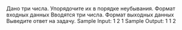 Дано три числа. Упорядочите их в порядке неубывания.
Формат входных данных
Вводятся три числа.
Формат выходных данных
Выведите ответ на задачу. 
Sample Input:
1
2
1
Sample Output:
1 1 2